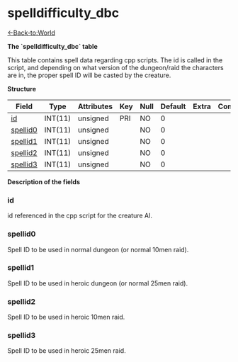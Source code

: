 # spelldifficulty\_dbc

[<-Back-to:World](database-world.md)

**The \`spelldifficulty\_dbc\` table**

This table contains spell data regarding cpp scripts. The id is called in the script, and depending on what version of the dungeon/raid the characters are in, the proper spell ID will be casted by the creature.

**Structure**

| Field         | Type    | Attributes | Key | Null | Default | Extra | Comment |
|---------------|---------|------------|-----|------|---------|-------|---------|
| [id][1]       | INT(11) | unsigned   | PRI | NO   | 0       |       |         |
| [spellid0][2] | INT(11) | unsigned   |     | NO   | 0       |       |         |
| [spellid1][3] | INT(11) | unsigned   |     | NO   | 0       |       |         |
| [spellid2][4] | INT(11) | unsigned   |     | NO   | 0       |       |         |
| [spellid3][5] | INT(11) | unsigned   |     | NO   | 0       |       |         |

[1]: #id
[2]: #spellid0
[3]: #spellid1
[4]: #spellid2
[5]: #spellid3

**Description of the fields**

### id

id referenced in the cpp script for the creature AI.

### spellid0

Spell ID to be used in normal dungeon (or normal 10men raid).

### spellid1

Spell ID to be used in heroic dungeon (or normal 25men raid).

### spellid2

Spell ID to be used in heroic 10men raid.

### spellid3

Spell ID to be used in heroic 25men raid.
